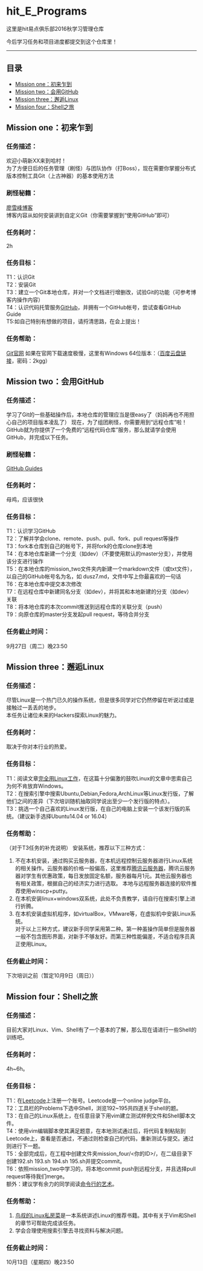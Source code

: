 # hit_E_Programs
这里是hit易点俱乐部2016秋学习管理仓库

今后学习任务和项目进度都提交到这个仓库里！  

---

## 目录
- [Mission one：初来乍到](#1)
- [Mission two：会用GitHub](#2)
- [Mission three：邂逅Linux](#3)
- [Mission four：Shell之旅](#4)

## <a name="1"/>Mission one：初来乍到 
### 任务描述：  
欢迎小萌新XX来到哈村！    
为了方便日后的任务管理（刷怪）与团队协作（打Boss），现在需要你掌握分布式版本控制工具Git（上古神器）的基本使用方法  
### 刷怪秘籍：  
[廖雪峰博客](http://www.liaoxuefeng.com/wiki/0013739516305929606dd18361248578c67b8067c8c017b000)  
博客内容从如何安装讲到自定义Git（你需要掌握到“使用GitHub”即可）  
### 任务耗时：
2h  
### 任务目标：
T1：认识Git  
T2：安装Git  
T3：建立一个Git本地仓库，并对一个文档进行增删改，试验Git的功能（可参考博客内操作内容）  
T4：认识代码托管服务[GitHub](https://github.com/)，并拥有一个GitHub帐号，尝试查看GitHub Guide  
T5:如自己特别有想做的项目，请捋清思路，在会上提出！       
### 任务帮助：  
[Git官网](https://git-scm.com)
如果在官网下载速度极慢，这里有Windows 64位版本：（[百度云盘链接](http://pan.baidu.com/s/1dES2XtZ)，密码：2kgg）  

## <a name="2"/> Mission two：会用GitHub  
### 任务描述：  
学习了Git的一些基础操作后，本地仓库的管理应当是很easy了（妈妈再也不用担心自己的项目版本凌乱了） 
现在，为了组团刷怪，你需要用到“远程仓库”啦！  
GitHub就为你提供了一个免费的“远程代码仓库”服务，那么就请学会使用GitHub，并完成以下任务。  
### 刷怪秘籍：  
[GitHub Guides](https://guides.github.com/)  
### 任务耗时：
母鸡，应该很快  
### 任务目标：
T1：认识学习GitHub  
T2：了解并学会clone、remote、push、pull、fork、pull request等操作    
T3：fork本仓库到自己的帐号下，并将fork的仓库clone到本地  
T4：在本地仓库新建一个分支（如dev）（不要使用默认的master分支），并使用该分支进行操作  
T5：在本地仓库的mission_two文件夹内新建一个markdown文件（或txt文件），以自己的GitHub帐号名为名，如 dusz7.md，文件中写上你最喜欢的一句话       
T6：在本地仓库中提交本次修改  
T7：在远程仓库中新建同名分支（如dev），并将其和本地新建的分支（如dev）关联  
T8：将本地仓库的本次commit推送到远程仓库的关联分支（push）  
T9：向原仓库的master分支发起pull request，等待合并分支  
### 任务截止时间：  
9月27日（周二）晚23:50

## <a name="3"/> Mission three：邂逅Linux  
### 任务描述：    
尽管Linux是一个热门已久的操作系统，但是很多同学对它仍然停留在听说过或是接触过一丢丢的地步。        
本任务让诸位未来的Hackers探索Linux的魅力。     
### 任务耗时： 
取决于你对本行业的热爱。     
### 任务目标： 
T1：阅读文章[完全用Linux工作](http://www.cnblogs.com/skyseraph/archive/2010/10/30/1865280.html)，在这篇十分偏激的鼓吹Linux的文章中思索自己为何不肯放弃Windows。    
T2：在搜索引擎中搜索Ubuntu,Debian,Fedora,ArchLinux等Linux发行版，了解他们之间的差异（下次培训随机抽取同学说出至少一个发行版的特点）。    
T3：挑选一个自己喜欢的Linux发行版，在自己的电脑上安装一个该发行版的系统。（建议新手选择Ubuntu14.04 or 16.04）      
### 任务帮助：  
（对于T3任务的补充说明） 
安装系统，推荐以下三种方式：    
1. 不在本机安装，通过购买云服务器，在本机远程控制云服务器进行Linux系统的相关操作。云服务器的价格一般偏高，这里推荐[腾讯云服务器](https://www.qcloud.com/act/campus)，腾讯云服务器对学生有优惠政策，每日发放固定名额，服务器每月1元。其他云服务器也有相关政策，根据自己的经济实力进行选取。   本地与远程服务器连接的软件推荐使用winscp+putty。   
2. 在本机安装linux+windows双系统，此处不负责教学，请自行在搜索引擎上进行折腾。    
3. 在本机安装虚拟机程序，如virtualBox，VMware等，在虚拟机中安装Linux系统。    
对于以上三种方式，建议新手同学采用第二种。第一种虽操作简单但是服务器一般不包含图形界面，对新手不够友好。而第三种性能偏差，不适合程序员真正使用Linux。    
### 任务截止时间：  
下次培训之前（暂定10月9日（周日））


## <a name="4"/> Mission four：Shell之旅 
### 任务描述：    
目前大家对Linux、Vim、Shell有了一个基本的了解，那么现在请进行一些Shell的训练吧。    
### 任务耗时： 
4h~6h。
### 任务目标： 
T1：在[Leetcode](https://leetcode.com)上注册一个账号。Leetcode是一个online judge平台。   
T2：工具栏的Problems下选中Shell，浏览192~195共四道关于shell的题。    
T3：在自己的Linux系统上，在任意目录下用vim建立测试样例文件和Shell脚本文件。    
T4：使用vim编辑脚本使其满足题意，在本地测试通过后，将代码复制粘贴到Leetcode上，查看是否通过，不通过则检查自己的代码，重新测试与提交。通过则进行下一题。    
T5：全部完成后，在工程中创建文件夹mission_four/<你的ID>/，在二级目录下创建192.sh 193.sh 194.sh 195.sh并提交commit。    
T6：依照mission_two中学习的，将本地commit push到远程分支，并且选择pull request等待我们merge。    
额外：建议学有余力的同学阅读[命令行的艺术](https://github.com/jlevy/the-art-of-command-line/blob/master/README-zh.md)。    
### 任务帮助：  
1. [鸟叔的Linux私房菜](http://linux.vbird.org/)是一本系统讲述Linux的推荐书籍。其中有关于Vim和Shell的章节可帮助完成该任务。   
2. 学会合理使用搜索引擎去寻找资料与解决问题。
### 任务截止时间：  
10月13日（星期四）晚23:50
